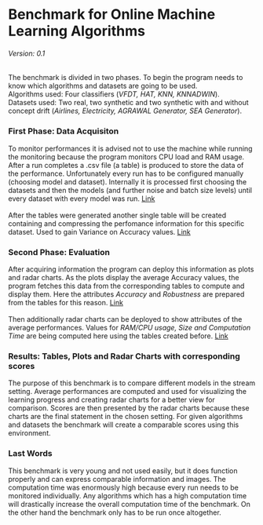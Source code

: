 # Benchmark for Online Machine Learning Algorithms
###### Version: 0.1
The benchmark is divided in two phases. To begin the program needs to know which algorithms and datasets are going to be used.<br>
Algorithms used: Four classifiers (<em>VFDT, HAT, KNN, KNNADWIN</em>).<br>
Datasets used: Two real, two synthetic and two synthetic with and without concept drift (<em>Airlines, Electricity, AGRAWAL Generator, SEA Generator</em>).

### First Phase: Data Acquisiton

To monitor performances it is advised not to use the machine while running the monitoring because the program monitors CPU load and RAM usage.
After a run completes a .csv file (a table) is produced to store the data of the performance. Unfortunately every run has to be configured manually (choosing model and dataset).
Internally it is processed first choosing the datasets and then the models (and further noise and batch size levels) until every dataset with every model was run.
[Link](stream_template.py)
<br>
<br>
After the tables were generated another single table will be created containing and compressing the perfomance information for this specific dataset. 
Used to gain Variance on Accuracy values. [Link](metric.py)

### Second Phase: Evaluation
After acquiring information the program can deploy this information as plots and radar charts.
As the plots display the average Accuracy values, the program fetches this data from the corresponding tables to compute and display them. 
Here the attributes <em>Accuracy</em> and <em>Robustness</em> are prepared from the tables for this reason. [Link](plots_template.py)
<br><br>
Then additionally radar charts can be deployed to show attributes of the average performances. Values for <em>RAM/CPU usage, Size and Computation Time</em> are being 
computed here using the tables created before. [Link](radar_chart_template.py)

### Results: Tables, Plots and Radar Charts with corresponding scores
The purpose of this benchmark is to compare different models in the stream setting. Average performances are computed and used for visualizing the learning progress
and creating radar charts for a better view for comparison. Scores are then presented by the radar charts because these charts are the final statement in the chosen setting.
For given algorithms and datasets the benchmark will create a comparable scores using this environment.

### Last Words
This benchmark is very young and not used easily, but it does function properly and can express comparable information and images. 
The computation time was enormously high because every run needs to be monitored individually. Any algorithms which has a high computation time will drastically increase the
overall computation time of the benchmark. On the other hand the benchmark only has to be run once altogether. 
